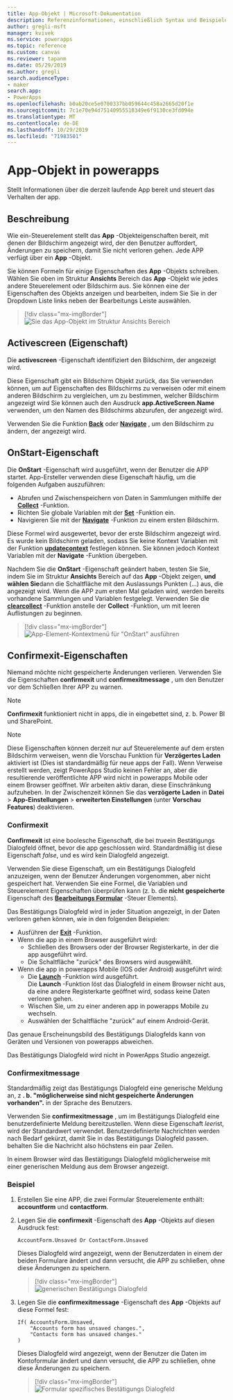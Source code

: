 ```yaml
---
title: App-Objekt | Microsoft-Dokumentation
description: Referenzinformationen, einschließlich Syntax und Beispielen, für das App-Objekt in powerapps
author: gregli-msft
manager: kvivek
ms.service: powerapps
ms.topic: reference
ms.custom: canvas
ms.reviewer: tapanm
ms.date: 05/29/2019
ms.author: gregli
search.audienceType:
- maker
search.app:
- PowerApps
ms.openlocfilehash: b0ab20ce5e0700337bb059644c458a2665d20f1e
ms.sourcegitcommit: 7c1e70e94d75140955518349e6f9130ce3fd094e
ms.translationtype: MT
ms.contentlocale: de-DE
ms.lasthandoff: 10/29/2019
ms.locfileid: "71983501"
---
```

# <a name="app-object-in-powerapps"></a>App-Objekt in powerapps

Stellt Informationen über die derzeit laufende App bereit und steuert das Verhalten der app.

## <a name="description"></a>Beschreibung

Wie ein-Steuerelement stellt das **App** -Objekteigenschaften bereit, mit denen der Bildschirm angezeigt wird, der den Benutzer auffordert, Änderungen zu speichern, damit Sie nicht verloren gehen. Jede APP verfügt über ein **App** -Objekt.

Sie können Formeln für einige Eigenschaften des **App** -Objekts schreiben. Wählen Sie oben im Struktur **Ansichts** Bereich das **App** -Objekt wie jedes andere Steuerelement oder Bildschirm aus. Sie können eine der Eigenschaften des Objekts anzeigen und bearbeiten, indem Sie Sie in der Dropdown Liste links neben der Bearbeitungs Leiste auswählen.

> [!div class="mx-imgBorder"]
> ![Sie das App-Objekt im Struktur Ansichts Bereich](media/object-app/appobject.png)

## <a name="activescreen-property"></a>Activescreen (Eigenschaft)

Die **activescreen** -Eigenschaft identifiziert den Bildschirm, der angezeigt wird.

Diese Eigenschaft gibt ein Bildschirm Objekt zurück, das Sie verwenden können, um auf Eigenschaften des Bildschirms zu verweisen oder mit einem anderen Bildschirm zu vergleichen, um zu bestimmen, welcher Bildschirm angezeigt wird Sie können auch den Ausdruck **app.ActiveScreen.Name** verwenden, um den Namen des Bildschirms abzurufen, der angezeigt wird.

Verwenden Sie die Funktion **[Back](function-navigate.md)** oder **[Navigate](function-navigate.md)** , um den Bildschirm zu ändern, der angezeigt wird.

## <a name="onstart-property"></a>OnStart-Eigenschaft

Die **OnStart** -Eigenschaft wird ausgeführt, wenn der Benutzer die APP startet. App-Ersteller verwenden diese Eigenschaft häufig, um die folgenden Aufgaben auszuführen:

- Abrufen und Zwischenspeichern von Daten in Sammlungen mithilfe der **[Collect](function-clear-collect-clearcollect.md)** -Funktion.
- Richten Sie globale Variablen mit der **[Set](function-set.md)** -Funktion ein.
- Navigieren Sie mit der **[Navigate](function-navigate.md)** -Funktion zu einem ersten Bildschirm.

Diese Formel wird ausgewertet, bevor der erste Bildschirm angezeigt wird. Es wurde kein Bildschirm geladen, sodass Sie keine Kontext Variablen mit der Funktion **[updatecontext](function-updatecontext.md)** festlegen können. Sie können jedoch Kontext Variablen mit der **Navigate** -Funktion übergeben.

Nachdem Sie die **OnStart** -Eigenschaft geändert haben, testen Sie Sie, indem Sie im Struktur **Ansichts** Bereich auf das **App** -Objekt zeigen, **und wählen Sie**dann die Schaltfläche mit den Auslassungs Punkten (...) aus, die angezeigt wird. Wenn die APP zum ersten Mal geladen wird, werden bereits vorhandene Sammlungen und Variablen festgelegt. Verwenden Sie die **[clearcollect](function-clear-collect-clearcollect.md)** -Funktion anstelle der **Collect** -Funktion, um mit leeren Auflistungen zu beginnen.

> [!div class="mx-imgBorder"]
> ![App-Element-Kontextmenü für "OnStart" ausführen](media/object-app/appobject-runonstart.png)

## <a name="confirmexit-properties"></a>Confirmexit-Eigenschaften

Niemand möchte nicht gespeicherte Änderungen verlieren. Verwenden Sie die Eigenschaften **confirmexit** und **confirmexitmessage** , um den Benutzer vor dem Schließen Ihrer APP zu warnen.

> [!NOTE]
> **Confirmexit** funktioniert nicht in apps, die in eingebettet sind, z. b. Power BI und SharePoint.

> [!NOTE]
> Diese Eigenschaften können derzeit nur auf Steuerelemente auf dem ersten Bildschirm verweisen, wenn die Vorschau Funktion für **Verzögertes Laden** aktiviert ist (Dies ist standardmäßig für neue apps der Fall). Wenn Verweise erstellt werden, zeigt PowerApps Studio keinen Fehler an, aber die resultierende veröffentlichte APP wird nicht in powerapps Mobile oder einem Browser geöffnet. Wir arbeiten aktiv daran, diese Einschränkung aufzuheben. In der Zwischenzeit können Sie das **verzögerte Laden** in **Datei** > **App-Einstellungen** > **erweiterten Einstellungen** (unter **Vorschau Features**) deaktivieren.

### <a name="confirmexit"></a>Confirmexit

**Confirmexit** ist eine boolesche Eigenschaft, die bei *true*ein Bestätigungs Dialogfeld öffnet, bevor die app geschlossen wird. Standardmäßig ist diese Eigenschaft *false*, und es wird kein Dialogfeld angezeigt.

Verwenden Sie diese Eigenschaft, um ein Bestätigungs Dialogfeld anzuzeigen, wenn der Benutzer Änderungen vorgenommen, aber nicht gespeichert hat. Verwenden Sie eine Formel, die Variablen und Steuerelement Eigenschaften überprüfen kann (z. b. die **nicht gespeicherte** Eigenschaft des [**Bearbeitungs Formular**](../controls/control-form-detail.md) -Steuer Elements).

Das Bestätigungs Dialogfeld wird in jeder Situation angezeigt, in der Daten verloren gehen können, wie in den folgenden Beispielen:

- Ausführen der [**Exit**](function-exit.md) -Funktion.
- Wenn die app in einem Browser ausgeführt wird:
  - Schließen des Browsers oder der Browser Registerkarte, in der die app ausgeführt wird.
  - Die Schaltfläche "zurück" des Browsers wird ausgewählt.
- Wenn die app in powerapps Mobile (IOS oder Android) ausgeführt wird:
  - Die [**Launch**](function-param.md) -Funktion wird ausgeführt.<br>Die **Launch** -Funktion löst das Dialogfeld in einem Browser nicht aus, da eine andere Registerkarte geöffnet wird, sodass keine Daten verloren gehen.
  - Wischen Sie, um zu einer anderen app in powerapps Mobile zu wechseln.
  - Auswählen der Schaltfläche "zurück" auf einem Android-Gerät.

Das genaue Erscheinungsbild des Bestätigungs Dialogfelds kann von Geräten und Versionen von powerapps abweichen.

Das Bestätigungs Dialogfeld wird nicht in PowerApps Studio angezeigt.

### <a name="confirmexitmessage"></a>Confirmexitmessage

Standardmäßig zeigt das Bestätigungs Dialogfeld eine generische Meldung an, z **. b. "möglicherweise sind nicht gespeicherte Änderungen vorhanden".** in der Sprache des Benutzers.

Verwenden Sie **confirmexitmessage** , um im Bestätigungs Dialogfeld eine benutzerdefinierte Meldung bereitzustellen. Wenn diese Eigenschaft *leer*ist, wird der Standardwert verwendet. Benutzerdefinierte Nachrichten werden nach Bedarf gekürzt, damit Sie in das Bestätigungs Dialogfeld passen. behalten Sie die Nachricht also höchstens ein paar Zeilen.

In einem Browser wird das Bestätigungs Dialogfeld möglicherweise mit einer generischen Meldung aus dem Browser angezeigt.

### <a name="example"></a>Beispiel

1. Erstellen Sie eine APP, die zwei Formular Steuerelemente enthält: **accountform** und **contactform**.

1. Legen Sie die **confirmexit** -Eigenschaft des **App** -Objekts auf diesen Ausdruck fest:

    ```powerapps-dot
    AccountForm.Unsaved Or ContactForm.Unsaved
    ```

    Dieses Dialogfeld wird angezeigt, wenn der Benutzerdaten in einem der beiden Formulare ändert und dann versucht, die APP zu schließen, ohne diese Änderungen zu speichern.

    > [!div class="mx-imgBorder"]
    > ![generischen Bestätigungs Dialogfeld](media/object-app/confirm-native.png)

1. Legen Sie die **confirmexitmessage** -Eigenschaft des **App** -Objekts auf diese Formel fest:

    ```powerapps-dot
    If( AccountsForm.Unsaved,
        "Accounts form has unsaved changes.",
        "Contacts form has unsaved changes."
    )
    ```

    Dieses Dialogfeld wird angezeigt, wenn der Benutzer die Daten im Kontoformular ändert und dann versucht, die APP zu schließen, ohne diese Änderungen zu speichern.

    > [!div class="mx-imgBorder"]
    > ![Formular spezifisches Bestätigungs Dialogfeld](media/object-app/confirm-native-custom.png)
